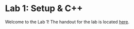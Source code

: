 # Lab 1: Setup & C++

Welcome to the Lab 1! The handout for the lab is located [here](https://browncsci1230.github.io/labs/lab1).